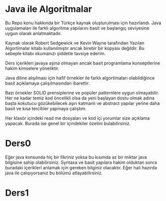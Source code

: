 # Java ile Algoritmalar 

Bu Repo konu hakkında bir Türkçe kaynak oluşturulması için hazırlandı.
Java uygulamaları ile farklı algoritma yapılarını basit ve başlangıç seviyesine uygun olarak anlatmaktadır.

Kaynak olarak Robert Sedgewick ve Kevin Wayne tarafından Yazılan Algortimalar kitabı kullanılmıştır ancak birebir bir kopyası değildir. Bu sebeple kitabı okumanızı şiddetle tavsiye ederim.

Ders içerikleri javaya aşina olmayan ancak basit programlama konseptlerine hakim kimselere yöneliktir.

Java diline alışılması için hafif örnekler ile  farklı algortimaları olabildiğince basit açıklamaya çalışılmasından ibarettir.

Bazı örnekler SOLID prensiplerine ve popüler patternlere uygun olmayabilir. Her ne kadar temiz kod öncelikli olsa da yeni başlayan dostu olmak adına başta kokutucu gözükebilecek aşırı katmanlı ve abstract yapılar yerine daha basit ve kısa tercihler yapmaya çalıştım.

Her klasör içindeki read me dosyaları ve kod içi yorumlar size açıklama yapacak. Burada ise genel bir içindekiler özetini bulabilirsiniz.

# Ders0
Eğer java konsunda hiç bir fikriniz yoksa bu kısımda az bir miktar java bilgisine sahip olabilirsiniz. Syntaxa ve basit yapılara hakim olduktan sonra buradaki içerikleri anlamak için gereken bilginiz olacaktır. Eğer hali hazırda java ile çalışıyorsanız bu bölümü atlayabilirsiniz.

# Ders1 

